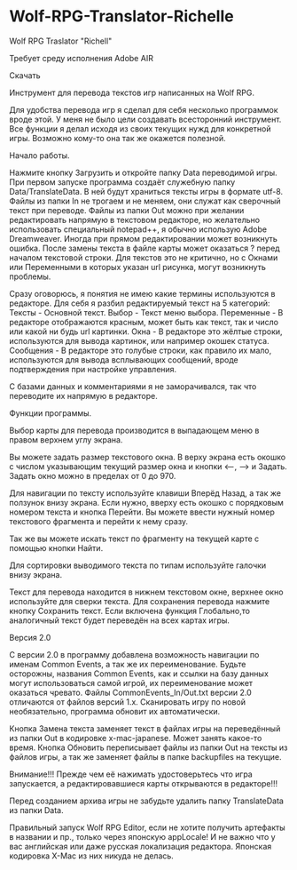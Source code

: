 # Wolf-RPG-Translator-Richelle
Wolf RPG Traslator "Richell"

Требует среду исполнения Adobe AIR

Скачать

Инструмент для перевода текстов игр написанных на Wolf RPG.

Для удобства перевода игр я сделал для себя несколько программок вроде этой. У меня не было цели создавать всесторонний инструмент. Все функции я делал исходя из своих текущих нужд для конкретной игры. Возможно кому-то она так же окажется полезной.



Начало работы.

Нажмите кнопку Загрузить и откройте папку Data переводимой игры. При первом запуске программа создаёт служебную папку Data/TranslateData. В ней будут храниться тексты игры в формате utf-8. Файлы из папки In не трогаем и не меняем, они служат как сверочный текст при переводе. Файлы из папки Out можно при желании редактировать напрямую в текстовом редакторе, но желательно использовать специальный notepad++, я обычно использую Adobe Dreamweaver. Иногда при прямом редактировании может возникнуть ошибка. После замены текста в файле карты может оказаться ? перед началом текстовой строки. Для текстов это не критично, но с Окнами или Переменными в которых указан url рисунка, могут возникнуть проблемы.

Сразу оговорюсь, я понятия не имею какие термины используются в редакторе. Для себя я разбил редактируемый текст на 5 категорий:
Тексты - Основной текст.
Выбор - Текст меню выбора.
Переменные - В редакторе отображаются красным, может быть как текст, так и число или какой ни будь url картинки.
Окна - В редакторе это жёлтые строки, используются для вывода картинок, или например окошек статуса.
Сообщения - В редакторе это голубые строки, как правило их мало, используются для вывода всплывающих сообщений, вроде подтверждения при настройке управления.

С базами данных и комментариями я не заморачивался, так что переводите их напрямую в редакторе.



Функции программы.

Выбор карты для перевода производится в выпадающем меню в правом верхнем углу экрана.

Вы можете задать размер текстового окна. В верху экрана есть окошко с числом указывающим текущий размер окна и кнопки <--, --> и Задать. Задать окно можно в пределах от 0 до 970.

Для навигации по тексту используйте клавиши Вперёд Назад, а так же ползунок внизу экрана. Если нужно, вверху есть окошко с порядковым номером текста и кнопка Перейти. Вы можете ввести нужный номер текстового фрагмента и перейти к нему сразу.

Так же вы можете искать текст по фрагменту на текущей карте с помощью кнопки Найти.

Для сортировки выводимого текста по типам используйте галочки внизу экрана.

Текст для перевода находится в нижнем текстовом окне, верхнее окно используйте для сверки текста. Для сохранения перевода нажмите кнопку Сохранить текст. Если включена функция Глобально,то аналогичный текст будет переведён на всех картах игры.

Версия 2.0

С версии 2.0 в программу добавлена возможность навигации по именам Common Events, а так же их переименование.
Будьте осторожны, названия Common Events, как и ссылки на базу данных могут использоваться самой игрой, их переименование может оказаться чревато.
Файлы CommonEvents_In/Out.txt версии 2.0 отличаются от файлов версий 1.х. Сканировать игру по новой необязательно, программа обновит их автоматически.




Кнопка Замена текста заменяет текст в файлах игры на переведённый из папки Out в кодировке x-mac-japanese. Может занять какое-то время.
Кнопка Обновить переписывает файлы из папки Out на тексты из файлов игры, а так же заменяет файлы в папке backupfiles на текущие.

Внимание!!!
Прежде чем её нажимать удостоверьтесь что игра запускается, а редактировавшиеся карты открываются в редакторе!!!

Перед созданием архива игры не забудьте удалить папку TranslateData из папки Data.

Правильный запуск Wolf RPG Editor, если не хотите получить артефакты в названии и пр., только через японскую appLocale!
И не важно что у вас английская или даже русская локализация редактора. Японская кодировка X-Mac из них никуда не делась.
